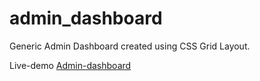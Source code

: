 # admin_dashboard
Generic Admin Dashboard created using CSS Grid Layout.

Live-demo [Admin-dashboard](https://juanbraco.github.io/admin_dashboard/)
